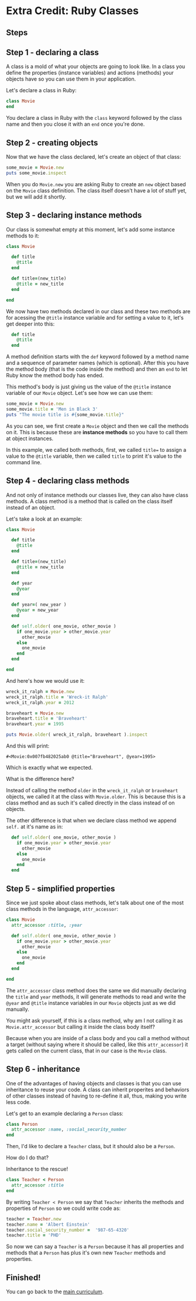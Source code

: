 # Extra Credit: Ruby Classes
## Steps

## Step 1 - declaring a class

A class is a mold of what your objects are going to look like. In a class you
define the properties (instance variables) and actions (methods) your objects 
have so you can use them in your application.

Let's declare a class in Ruby:

```ruby
class Movie
end
```

You declare a class in Ruby with the `class` keyword followed by the class name
and then you close it with an `end` once you're done.

## Step 2 - creating objects

Now that we have the class declared, let's create an object of that class:

```ruby
some_movie = Movie.new
puts some_movie.inspect
```

When you do `Movie.new` you are asking Ruby to create an `new` object based on the
`Movie` class definition. The class itself doesn't have a lot of stuff yet, but 
we will add it shortly.

## Step 3 - declaring instance methods

Our class is somewhat empty at this moment, let's add some instance methods to it:

```ruby
class Movie

  def title
    @title
  end

  def title=(new_title)
    @title = new_title
  end

end
```

We now have two methods declared in our class and these two methods are for
acessing the `@title` instance variable and for setting a value to it, let's get
deeper into this:

```ruby
  def title
    @title
  end
```

A method definition starts with the `def` keyword followed by a method name and
a sequence of parameter names (which is optional). After this you have the method
body (that is the code inside the method) and then an `end` to let Ruby know
the method body has ended.

This method's body is just giving us the value of the `@title` instance variable
of our `Movie` object. Let's see how we can use them:

```ruby
some_movie = Movie.new
some_movie.title = 'Men in Black 3'
puts "The movie title is #{some_movie.title}"
```

As you can see, we first create a `Movie` object and then we call the methods
on it. This is because these are **instance methods** so you have to call them
at object instances.

In this example, we called both methods, first, we called `title=` to assign a 
value to the `@title` variable, then we called `title` to print it's value to 
the command line.

## Step 4 - declaring class methods

And not only of instance methods our classes live, they can also have class methods.
A class method is a method that is called on the class itself instead of an object.

Let's take a look at an example:

```ruby
class Movie

  def title
    @title
  end

  def title=(new_title)
    @title = new_title
  end  

  def year
    @year
  end

  def year=( new_year )
    @year = new_year
  end

  def self.older( one_movie, other_movie )
    if one_movie.year > other_movie.year
      other_movie
    else
      one_movie
    end
  end

end
```

And here's how we would use it:

```ruby
wreck_it_ralph = Movie.new
wreck_it_ralph.title = 'Wreck-it Ralph'
wreck_it_ralph.year = 2012

braveheart = Movie.new
braveheart.title = 'Braveheart'
braveheart.year = 1995

puts Movie.older( wreck_it_ralph, braveheart ).inspect
```

And this will print:

```text
#<Movie:0x007fb482025ab0 @title="Braveheart", @year=1995>
```

Which is exactly what we expected.

What is the difference here?

Instead of calling the method `older` in the `wreck_it_ralph` or `braveheart` 
objects, we called it at the class with `Movie.older`. This is because this is 
a class method and as such it's called directly in the class instead of on objects.

The other difference is that when we declare class method we append `self.` at it's 
name as in:

```ruby
  def self.older( one_movie, other_movie )
    if one_movie.year > other_movie.year
      other_movie
    else
      one_movie
    end
  end
```

## Step 5 - simplified properties

Since we just spoke about class methods, let's talk about one of the most class 
methods in the language, `attr_accessor`:

```ruby
class Movie
  attr_accessor :title, :year

  def self.older( one_movie, other_movie )
    if one_movie.year > other_movie.year
      other_movie
    else
      one_movie
    end
  end

end
```

The `attr_accessor` class method does the same we did manually declaring the 
`title` and `year` methods, it will generate methods to read and write the 
`@year` and `@title` instance variables in our `Movie` objects just as we did
manually.

You might ask yourself, if this is a class method, why am I not calling it 
as `Movie.attr_accessor` but calling it inside the class body itself?

Because when you are inside of a class body and you call a method without a 
target (without saying where it should be called, like this `attr_accessor`) it
gets called on the current class, that in our case is the `Movie` class.

## Step 6 - inheritance

One of the advantages of having objects and classes is that you can use inheritance
to reuse your code. A class can inherit properites and behaviors of other classes
instead of having to re-define it all, thus, making you write less code.

Let's get to an example declaring a `Person` class:

```ruby
class Person
  attr_accessor :name, :social_security_number
end
```

Then, I'd like to declare a `Teacher` class, but it should also be a `Person`. 

How do I do that? 

Inheritance to the rescue!

```ruby
class Teacher < Person
  attr_accessor :title
end
```

By writing `Teacher < Person` we say that `Teacher` inherits the methods and 
properties of `Person` so we could write code as:

```ruby
teacher = Teacher.new
teacher.name = 'Albert Einstein'
teacher.social_security_number =  '987-65-4320'
teacher.title = 'PHD'
```

So now we can say a `Teacher` is a `Person` because it has all properties
and methods that a `Person` has plus it's own new `Teacher` methods and properties.

## Finished!

You can go back to the [main curriculum](/curriculum/curriculum_toc). 
